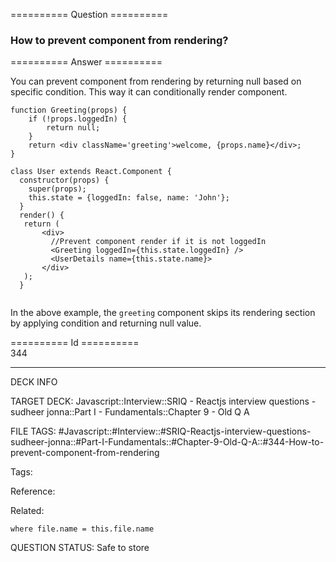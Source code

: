 ========== Question ==========  

### How to prevent component from rendering?  

========== Answer ==========  

You can prevent component from rendering by returning null based on specific condition. This way it can conditionally render component.

<!-- codeblock-start -->
<pre><code class="hljs language-javascript"><span class="hljs-keyword">function</span> <span class="hljs-title function_">Greeting</span>(<span class="hljs-params">props</span>) {
    <span class="hljs-keyword">if</span> (!props.<span class="hljs-property">loggedIn</span>) {
        <span class="hljs-keyword">return</span> <span class="hljs-literal">null</span>;
    }
    <span class="hljs-keyword">return</span> <span class="xml"><span class="hljs-tag">&#x3C;<span class="hljs-name">div</span> <span class="hljs-attr">className</span>=<span class="hljs-string">'greeting'</span>></span>welcome, {props.name}<span class="hljs-tag">&#x3C;/<span class="hljs-name">div</span>></span></span>;
}
</code></pre>
<!-- codeblock-end -->

<!-- codeblock-start -->
<pre><code class="hljs language-javascript"><span class="hljs-keyword">class</span> <span class="hljs-title class_">User</span> <span class="hljs-keyword">extends</span> <span class="hljs-title class_ inherited__">React.Component</span> {
  <span class="hljs-title function_">constructor</span>(<span class="hljs-params">props</span>) {
    <span class="hljs-variable language_">super</span>(props);
    <span class="hljs-variable language_">this</span>.<span class="hljs-property">state</span> = {<span class="hljs-attr">loggedIn</span>: <span class="hljs-literal">false</span>, <span class="hljs-attr">name</span>: <span class="hljs-string">'John'</span>};
  }
  <span class="hljs-title function_">render</span>(<span class="hljs-params"></span>) {
   <span class="hljs-keyword">return</span> (
       <span class="xml"><span class="hljs-tag">&#x3C;<span class="hljs-name">div</span>></span>
         //Prevent component render if it is not loggedIn
         <span class="hljs-tag">&#x3C;<span class="hljs-name">Greeting</span> <span class="hljs-attr">loggedIn</span>=<span class="hljs-string">{this.state.loggedIn}</span> /></span>
         <span class="hljs-tag">&#x3C;<span class="hljs-name">UserDetails</span> <span class="hljs-attr">name</span>=<span class="hljs-string">{this.state.name}</span>></span>
       <span class="hljs-tag">&#x3C;/<span class="hljs-name">div</span>></span>
   );
  }

</span></code></pre>
<!-- codeblock-end -->

In the above example, the `greeting` component skips its rendering section by applying condition and returning null value.

========== Id ==========  
344

---

DECK INFO

TARGET DECK: Javascript::Interview::SRIQ - Reactjs interview questions - sudheer jonna::Part I - Fundamentals::Chapter 9 - Old Q A

FILE TAGS: #Javascript::#Interview::#SRIQ-Reactjs-interview-questions-sudheer-jonna::#Part-I-Fundamentals::#Chapter-9-Old-Q-A::#344-How-to-prevent-component-from-rendering

Tags:

Reference:

Related:

```dataview
where file.name = this.file.name
```
QUESTION STATUS: Safe to store
